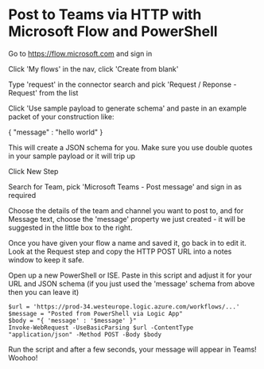 # Post to Teams via HTTP with Microsoft Flow and PowerShell

Go to https://flow.microsoft.com and sign in

Click 'My flows' in the nav, click 'Create from blank'

Type 'request' in the connector search and pick 'Request / Reponse - Request' from the list

Click 'Use sample payload to generate schema' and paste in an example packet of your construction like:

{
	"message" : "hello world"
}

This will create a JSON schema for you. Make sure you use double quotes in your sample payload or it will trip up

Click New Step

Search for Team, pick 'Microsoft Teams - Post message' and sign in as required

Choose the details of the team and channel you want to post to, and for Message text, choose the 'message' property we just created - it will be suggested in the little box to the right.

Once you have given your flow a name and saved it, go back in to edit it. Look at the Request step and copy the HTTP POST URL into a notes window to keep it safe.

Open up a new PowerShell or ISE. Paste in this script and adjust it for your URL and JSON schema (if you just used the 'message' schema from above then you can leave it)

	$url = 'https://prod-34.westeurope.logic.azure.com/workflows/...'
	$message = "Posted from PowerShell via Logic App"
	$body = "{ 'message' : '$message' }"
	Invoke-WebRequest -UseBasicParsing $url -ContentType "application/json" -Method POST -Body $body

Run the script and after a few seconds, your message will appear in Teams! Woohoo!